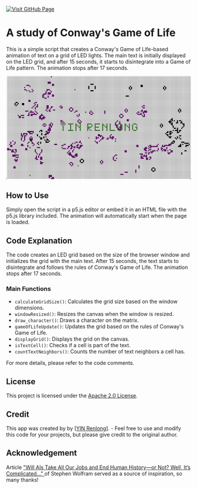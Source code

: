 [![Visit GitHub Page](https://img.shields.io/badge/Visit-GitHub%20Page-blue?logo=github)](https://yin-renlong.github.io/game-of-life/)

# A study of Conway's Game of Life

This is a simple script that creates a Conway's Game of Life-based animation of text on a grid of LED lights. The main text is initially displayed on the LED grid, and after 15 seconds, it starts to disintegrate into a Game of Life pattern. The animation stops after 17 seconds.

![alt text](https://raw.githubusercontent.com/YIN-Renlong/game-of-life/7c436984248d0d4841b746505317f8401495f13b/Schermata%202023-05.png?raw=true)


## How to Use

Simply open the script in a p5.js editor or embed it in an HTML file with the p5.js library included. The animation will automatically start when the page is loaded.

## Code Explanation

The code creates an LED grid based on the size of the browser window and initializes the grid with the main text. After 15 seconds, the text starts to disintegrate and follows the rules of Conway's Game of Life. The animation stops after 17 seconds.

### Main Functions

- `calculateGridSize()`: Calculates the grid size based on the window dimensions.
- `windowResized()`: Resizes the canvas when the window is resized.
- `draw_character()`: Draws a character on the matrix.
- `gameOfLifeUpdate()`: Updates the grid based on the rules of Conway's Game of Life.
- `displayGrid()`: Displays the grid on the canvas.
- `isTextCell()`: Checks if a cell is part of the text.
- `countTextNeighbors()`: Counts the number of text neighbors a cell has.

For more details, please refer to the code comments.

## License

This project is licensed under the [Apache 2.0 License](LICENSE).

## Credit

This app was created by by [[YIN Renlong](https://github.com/YIN-Renlong)]. - Feel free to use and modify this code for your projects, but please give credit to the original author.

## Acknowledgement

Article ["Will AIs Take All Our Jobs and End Human History—or Not? Well, It’s Complicated…" ](https://writings.stephenwolfram.com/2023/03/will-ais-take-all-our-jobs-and-end-human-history-or-not-well-its-complicated/) of Stephen Wolfram served as a source of inspiration, so many thanks!

